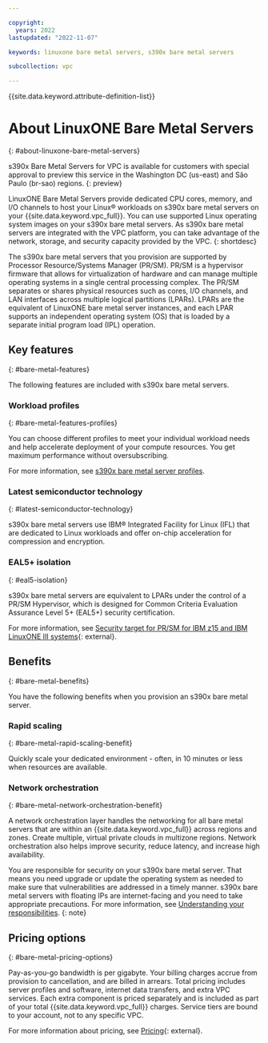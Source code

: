 ```yaml
---

copyright:
  years: 2022
lastupdated: "2022-11-07"

keywords: linuxone bare metal servers, s390x bare metal servers

subcollection: vpc

---
```


{{site.data.keyword.attribute-definition-list}}

# About LinuxONE Bare Metal Servers
{: #about-linuxone-bare-metal-servers}

s390x Bare Metal Servers for VPC is available for customers with special approval to preview this service in the Washington DC (us-east) and São Paulo (br-sao) regions. 
{: preview}

LinuxONE Bare Metal Servers provide dedicated CPU cores, memory, and I/O channels to host your Linux&reg; workloads on s390x bare metal servers on your {{site.data.keyword.vpc_full}}. You can use supported Linux operating system images on your s390x bare metal servers. As s390x bare metal servers are integrated with the VPC platform, you can take advantage of the network, storage, and security capacity provided by the VPC.
{: shortdesc}

The s390x bare metal servers that you provision are supported by Processor Resource/Systems Manager (PR/SM). PR/SM is a hypervisor firmware that allows for virtualization of hardware and can manage multiple operating systems in a single central processing complex. The PR/SM separates or shares physical resources such as cores, I/O channels, and LAN interfaces across multiple logical partitions (LPARs). LPARs are the equivalent of LinuxONE bare metal server instances, and each LPAR supports an independent operating system (OS) that is loaded by a separate initial program load (IPL) operation.

## Key features
{: #bare-metal-features}

The following features are included with s390x bare metal servers.

### Workload profiles
{: #bare-metal-features-profiles}

You can choose different profiles to meet your individual workload needs and help accelerate deployment of your compute resources. You get maximum performance without oversubscribing.

For more information, see [s390x bare metal server profiles](/docs/vpc?topic=vpc-s390x-bare-metal-servers-profile).

### Latest semiconductor technology
{: #latest-semiconductor-technology}

s390x bare metal servers use IBM® Integrated Facility for Linux (IFL) that are dedicated to Linux workloads and offer on-chip acceleration for compression and encryption.

### EAL5+ isolation
{: #eal5-isolation}

s390x bare metal servers are equivalent to LPARs under the control of a PR/SM Hypervisor, which is designed for Common Criteria Evaluation Assurance Level 5+ (EAL5+) security certification.

For more information, see [Security target for PR/SM for IBM z15 and IBM LinuxONE III systems](https://commoncriteriaportal.org/files/epfiles/1133b_pdf.pdf){: external}.

## Benefits
{: #bare-metal-benefits}

You have the following benefits when you provision an s390x bare metal server.

### Rapid scaling
{: #bare-metal-rapid-scaling-benefit}

Quickly scale your dedicated environment - often, in 10 minutes or less when resources are available.

### Network orchestration
{: #bare-metal-network-orchestration-benefit}

A network orchestration layer handles the networking for all bare metal servers that are within an {{site.data.keyword.vpc_full}} across regions and zones. Create multiple, virtual private clouds in multizone regions. Network orchestration also helps improve security, reduce latency, and increase high availability.

You are responsible for security on your s390x bare metal server. That means you need upgrade or update the operating system as needed to make sure that vulnerabilities are addressed in a timely manner. s390x bare metal servers with floating IPs are internet-facing and you need to take appropriate precautions. For more information, see [Understanding your responsibilities](/docs/vpc?topic=vpc-responsibilities-vpc#security-compliance).
{: note}

## Pricing options
{: #bare-metal-pricing-options}

Pay-as-you-go bandwidth is per gigabyte. Your billing charges accrue from provision to cancellation, and are billed in arrears. Total pricing includes server profiles and software, internet data transfers, and extra VPC services. Each extra component is priced separately and is included as part of your total {{site.data.keyword.vpc_full}} charges. Service tiers are bound to your account, not to any specific VPC.

For more information about pricing, see [Pricing](https://www.ibm.com/cloud/vpc/pricing#tab_2651670){: external}.

